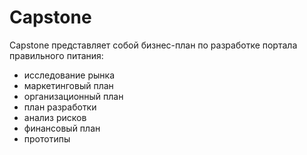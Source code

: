 # Capstone

Capstone представляет собой бизнес-план по разработке портала правильного питания:
- исследование рынка
- маркетинговый план
- организационный план
- план разработки
- анализ рисков
- финансовый план
- прототипы
